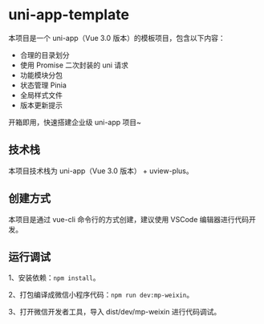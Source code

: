 # uni-app-template

本项目是一个 uni-app（Vue 3.0 版本）的模板项目，包含以下内容：
- 合理的目录划分
- 使用 Promise 二次封装的 uni 请求
- 功能模块分包
- 状态管理 Pinia
- 全局样式文件
- 版本更新提示

开箱即用，快速搭建企业级 uni-app 项目~


## 技术栈
本项目技术栈为 uni-app（Vue 3.0 版本） + uview-plus。

## 创建方式
本项目是通过 vue-cli 命令行的方式创建，建议使用 VSCode 编辑器进行代码开发。

## 运行调试
1、安装依赖：`npm install`。

2、打包编译成微信小程序代码：`npm run dev:mp-weixin`。

3、打开微信开发者工具，导入 dist/dev/mp-weixin 进行代码调试。

